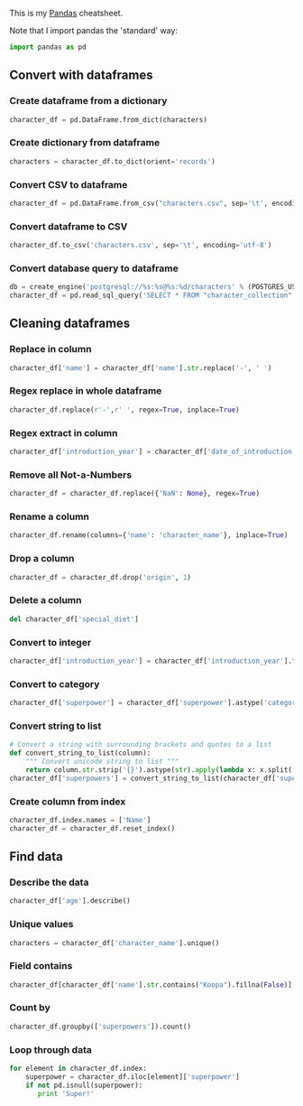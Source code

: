 This is my [Pandas](http://pandas.pydata.org) cheatsheet. 

Note that I import pandas the 'standard' way:
``` python
import pandas as pd
```
## Convert with dataframes
### Create dataframe from a dictionary
``` python
character_df = pd.DataFrame.from_dict(characters)
```

### Create dictionary from dataframe
``` python
characters = character_df.to_dict(orient='records')
```

### Convert CSV to dataframe
``` python
character_df = pd.DataFrame.from_csv("characters.csv", sep='\t', encoding='utf-8')
```

### Convert dataframe to CSV
``` python
character_df.to_csv('characters.csv', sep='\t', encoding='utf-8')
```

### Convert database query to dataframe
``` python
db = create_engine('postgresql://%s:%s@%s:%d/characters' % (POSTGRES_USER, POSTGRES_PASS, POSTGRES_HOST, POSTGRES_PORT))
character_df = pd.read_sql_query('SELECT * FROM "character_collection"', con=db)
```

## Cleaning dataframes
### Replace in column
``` python
character_df['name'] = character_df['name'].str.replace('-', ' ')
```
### Regex replace in whole dataframe
``` python
character_df.replace(r'-',r' ', regex=True, inplace=True)
```
### Regex extract in column
``` python
character_df['introduction_year'] = character_df['date_of_introduction'].str.extract('(\d{4})-..-..', expand=True)
```
### Remove all Not-a-Numbers
``` python
character_df = character_df.replace({'NaN': None}, regex=True)
```
### Rename a column
``` python
character_df.rename(columns={'name': 'character_name'}, inplace=True)
```
### Drop a column
``` python
character_df = character_df.drop('origin', 1)
```
### Delete a column
``` python
del character_df['special_diet']
```
### Convert to integer
``` python
character_df['introduction_year'] = character_df['introduction_year'].fillna(-1).astype('int64')
```
### Convert to category
``` python
character_df['superpower'] = character_df['superpower'].astype('category')
```

### Convert string to list
``` python
# Convert a string with surrounding brackets and quotes to a list
def convert_string_to_list(column):
    """ Convert unicode string to list """
    return column.str.strip('{}').astype(str).apply(lambda x: x.split(',')[0].strip("\"") if len(x) > 0 else "")
character_df['superpowers'] = convert_string_to_list(character_df['superpowers'])
```

### Create column from index
``` python
character_df.index.names = ['Name']
character_df = character_df.reset_index()
```

## Find data
### Describe the data
``` python
character_df['age'].describe()
```
### Unique values
``` python
characters = character_df['character_name'].unique()
```

### Field contains
``` python
character_df[character_df['name'].str.contains("Koopa").fillna(False)]
```

### Count by
``` python
character_df.groupby(['superpowers']).count()
```

### Loop through data
``` python
for element in character_df.index:
    superpower = character_df.iloc[element]['superpower']
    if not pd.isnull(superpower):
       print 'Super!'
```
